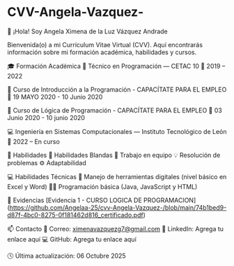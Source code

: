 # CVV-Angela-Vazquez-

👋 ¡Hola! Soy Angela Ximena de la Luz Vázquez Andrade

  Bienvenida(o) a mi Currículum Vitae Virtual (CVV).
  Aquí encontrarás información sobre mi formación académica, habilidades y cursos.

🎓 Formación Académica
   🎯 Técnico en Programación — CETAC 10
      📅 2019 – 2022
      
   📘 Curso de Introducción a la Programación - CAPACÍTATE PARA EL EMPLEO
      📅 19 MAYO 2020 - 10 Junio 2020
      
   🧩 Curso de Lógica de Programación - CAPACÍTATE PARA EL EMPLEO
      📅 03 Junio 2020 - 10 junio 2020
      
   💻 Ingeniería en Sistemas Computacionales — Instituto Tecnológico de          León
     📅 2022 – En curso

🧠 Habilidades
💬 Habilidades Blandas
   🤝 Trabajo en equipo
   💡 Resolución de problemas
   ⚙️ Adaptabilidad

💻 Habilidades Técnicas
   🧰 Manejo de herramientas digitales (nivel básico en Excel y Word)
   👩‍💻 Programación básica (Java, JavaScript y HTML)


📁 Evidencias
 [Evidencia 1 - CURSO LOGICA DE PROGRAMACION] (https://github.com/Angelaa-25/cvv-Angela-Vazquez-/blob/main/74b1bed9-d87f-4bc0-8275-0f181462d816_certificado.pdf)
  

📫 Contacto
   📧 Correo: ximenavazquezg7@gmail.com
   💼 LinkedIn: Agrega tu enlace aquí
   💻 GitHub: Agrega tu enlace aquí

🕓 Última actualización: 06 Octubre 2025
    
    




